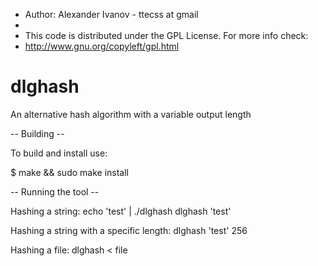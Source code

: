 * Author: Alexander Ivanov - ttecss at gmail
* 
* This code is distributed under the GPL License. For more info check:
* http://www.gnu.org/copyleft/gpl.html

dlghash
=======

An alternative hash algorithm with a variable output length


-- Building --

To build and install use:

$ make && sudo make install


-- Running the tool --

Hashing a string:
echo 'test' | ./dlghash
dlghash 'test'

Hashing a string with a specific length:
dlghash 'test' 256

Hashing a file:
dlghash < file